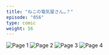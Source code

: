 ```yaml
---
title: "ねこの電気屋さん…？"
episode: "056"
type: comic
weight: 56
---
```


![Page 1](cut-1.jpg)
![Page 2](cut-2.jpg)
![Page 3](cut-3.jpg)
![Page 4](cut-4.jpg)
